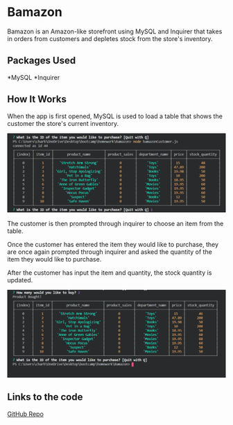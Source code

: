 # Bamazon

Bamazon is an Amazon-like storefront using MySQL and Inquirer that takes in orders from customers and depletes stock from the store's inventory.

## Packages Used

*MySQL
*Inquirer

## How It Works

When the app is first opened, MySQL is used to load a table that shows the customer the store's current inventory. 
<!-- Insert pic of table here -->
![MySQL table](/images/prompt.png)

The customer is then prompted through inquirer to choose an item from the table. 

Once the customer has entered the item they would like to purchase, they are once again prompted through inquirer and asked the quantity of the item they would like to purchase.

After the customer has input the item and quantity, the stock quantity is updated.
<!-- Insert pic of stock that has been updated -->
![Updated stock](/images/secondPrompt.png)
## Links to the code
[GitHub Repo](https://github.com/charbeaty/Bamazon.git)
